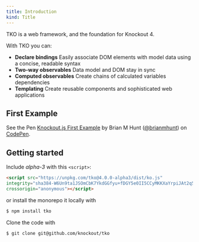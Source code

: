 ```yaml
---
title: Introduction
kind: Title
---
```


TKO is a web framework, and the foundation for Knockout 4.

With TKO you can:

- **Declare bindings**
  Easily associate DOM elements with model data using a concise, readable syntax
- **Two-way observables**
  Data model and DOM stay in sync
- **Computed observables**
  Create chains of calculated variables dependencies
- **Templating**
  Create reusable components and sophisticated web applications



## First Example

<p data-height="265" data-theme-id="dark" data-slug-hash="jarpvY" data-default-tab="html,result" data-user="brianmhunt" data-embed-version="2" data-pen-title="Knockout.js First Example" class="codepen">See the Pen <a href="https://codepen.io/brianmhunt/pen/jarpvY/">Knockout.js First Example</a> by Brian M Hunt (<a href="https://codepen.io/brianmhunt">@brianmhunt</a>) on <a href="https://codepen.io">CodePen</a>.</p>

<!-- tutorial -->
<!-- books -->

## Getting started

Include *alpha-3* with this `<script>`:

```html
<script src="https://unpkg.com/tko@4.0.0-alpha3/dist/ko.js"
integrity="sha384-W6Un9ta1JSOmCbK7YkdGGfyu+fDGY5e0II5CCyMKKXaYrpiJAt2q5YQH2ICQi4QA"
crossorigin="anonymous"></script>
```

or install the monorepo it locally with

```bash
$ npm install tko
```

Clone the code with

```bash
$ git clone git@github.com/knockout/tko
```
